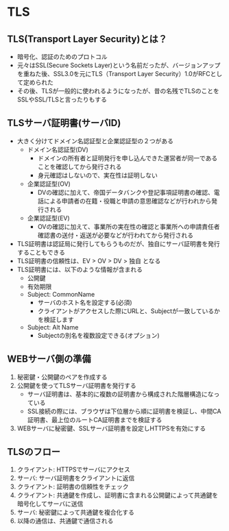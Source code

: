 # TLS


## TLS(Transport Layer Security)とは？
* 暗号化、認証のためのプロトコル
* 元々はSSL(Secure Sockets Layer)という名前だったが、バージョンアップを重ねた後、SSL3.0を元にTLS（Transport Layer Security）1.0がRFCとして定められた
* その後、TLSが一般的に使われるようになったが、昔の名残でTLSのことをSSLやSSL/TLSと言ったりもする


## TLSサーバ証明書(サーバID)
* 大きく分けてドメイン名認証型と企業認証型の２つがある
    * ドメイン名認証型(DV)
        * ドメインの所有者と証明発行を申し込んできた運営者が同一であることを確認してから発行される
        * 身元確認はしないので、実在性は証明しない
    * 企業認証型(OV)
        * DVの確認に加えて、帝国データバンクや登記事項証明書の確認、電話による申請者の在籍・役職と申請の意思確認などが行われから発行される
    * 企業認証型(EV)
        * OVの確認に加えて、事業所の実在性の確認と事業所への申請責任者確認書の送付・返送が必要などが行われてから発行される
* TLS証明書は認証局に発行してもらうものだが、独自にサーバ証明書を発行することもできる
* TLS証明書の信頼性は、EV > OV > DV > 独自 となる
* TLS証明書には、以下のような情報が含まれる
    * 公開鍵
    * 有効期限
    * Subject: CommonName
        * サーバのホスト名を設定する(必須)
        * クライアントがアクセスした際にURLと、Subjectが一致しているかを検証します
    * Subject: Alt Name
        * Subjectの別名を複数設定できる(オプション)


## WEBサーバ側の準備
1. 秘密鍵・公開鍵のペアを作成する
2. 公開鍵を使ってTLSサーバ証明書を発行する
    * サーバ証明書は、基本的に複数の証明書から構成された階層構造になっている
    * SSL接続の際には、ブラウザは下位層から順に証明書を検証し、中間CA証明書、最上位のルートCA証明書までを検証する
3. WEBサーバに秘密鍵、SSLサーバ証明書を設定しHTTPSを有効にする


## TLSのフロー
1. クライアント: HTTPSでサーバにアクセス
2. サーバ: サーバ証明書をクライアントに返信
3. クライアント: 証明書の信頼性をチェック
4. クライアント: 共通鍵を作成し、証明書に含まれる公開鍵によって共通鍵を暗号化してサーバに送信
5. サーバ: 秘密鍵によって共通鍵を複合化する
6. 以降の通信は、共通鍵で通信される
